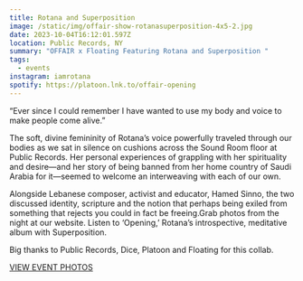 ```yaml
---
title: Rotana and Superposition
image: /static/img/offair-show-rotanasuperposition-4x5-2.jpg
date: 2023-10-04T16:12:01.597Z
location: Public Records, NY
summary: "OFFAIR x Floating Featuring Rotana and Superposition "
tags:
  - events
instagram: iamrotana
spotify: https://platoon.lnk.to/offair-opening
---
```

“Ever since I could remember I have wanted to use my body and voice to make people come alive.”

The soft, divine femininity of Rotana’s voice powerfully traveled through our bodies as we sat in silence on cushions across the Sound Room floor at Public Records. Her personal experiences of grappling with her spirituality and desire—and her story of being banned from her home country of Saudi Arabia for it—seemed to welcome an interweaving with each of our own.

Alongside Lebanese composer, activist and educator, Hamed Sinno, the two discussed identity, scripture and the notion that perhaps being exiled from something that rejects you could in fact be freeing.Grab photos from the night at our website. Listen to ‘Opening,’ Rotana’s introspective, meditative album with Superposition.

Big thanks to Public Records, Dice, Platoon and Floating for this collab.



[V﻿IEW EVENT PHOTOS](https://drive.google.com/drive/folders/1YP1HajdwubQ3y9wZVgMMQLI3kh4sSWQV)